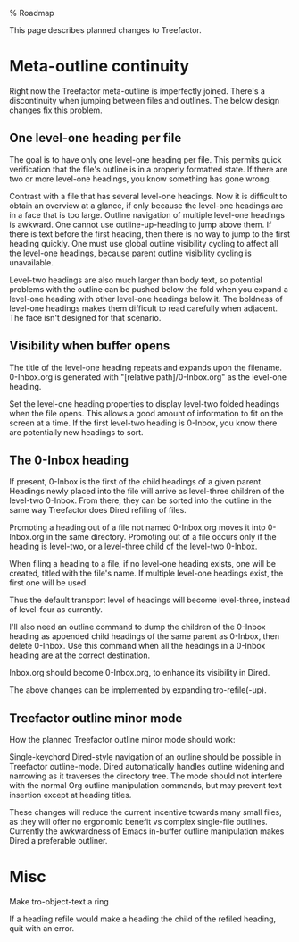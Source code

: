 % Roadmap

This page describes planned changes to Treefactor.

Meta-outline continuity
===

Right now the Treefactor meta-outline is imperfectly joined. There's a discontinuity when jumping between files and outlines. The below design changes fix this problem.

One level-one heading per file
-----

The goal is to have only one level-one heading per file. This permits quick verification that the file's outline is in a properly formatted state. If there are two or more level-one headings, you know something has gone wrong.

Contrast with a file that has several level-one headings. Now it is difficult to obtain an overview at a glance, if only because the level-one headings are in a face that is too large. Outline navigation of multiple level-one headings is awkward. One cannot use outline-up-heading to jump above them. If there is text before the first heading, then there is no way to jump to the first heading quickly. One must use global outline visibility cycling to affect all the level-one headings, because parent outline visibility cycling is unavailable. 

Level-two headings are also much larger than body text, so potential problems with the outline can be pushed below the fold when you expand a level-one heading with other level-one headings below it. The boldness of level-one headings makes them difficult to read carefully when adjacent. The face isn't designed for that scenario.

Visibility when buffer opens
----

The title of the level-one heading repeats and expands upon the filename. 0-Inbox.org is generated with "[relative path]/0-Inbox.org" as the level-one heading.

Set the level-one heading properties to display level-two folded headings when the file opens. This allows a good amount of information to fit on the screen at a time. If the first level-two heading is 0-Inbox, you know there are potentially new headings to sort.

The 0-Inbox heading
---

If present, 0-Inbox is the first of the child headings of a given parent. Headings newly placed into the file will arrive as level-three children of the level-two 0-Inbox. From there, they can be sorted into the outline in the same way Treefactor does Dired refiling of files.

Promoting a heading out of a file not named 0-Inbox.org moves it into 0-Inbox.org in the same directory.
Promoting out of a file occurs only if the heading is level-two, or a level-three child of the level-two 0-Inbox.

When filing a heading to a file, if no level-one heading exists, one will be created, titled with the file's name. If multiple level-one headings exist, the first one will be used.

Thus the default transport level of headings will become level-three, instead of level-four as currently.

I'll also need an outline command to dump the children of the 0-Inbox heading as appended child headings of the same parent as 0-Inbox, then delete 0-Inbox. Use this command when all the headings in a 0-Inbox heading are at the correct destination.

Inbox.org should become 0-Inbox.org, to enhance its visibility in Dired.

The above changes can be implemented by expanding tro-refile(-up).

Treefactor outline minor mode
---

How the planned Treefactor outline minor mode should work:

Single-keychord Dired-style navigation of an outline should be possible in Treefactor outline-mode. Dired automatically handles outline widening and narrowing as it traverses the directory tree. The mode should not interfere with the normal Org outline manipulation commands, but may prevent text insertion except at heading titles.

These changes will reduce the current incentive towards many small files, as they will offer no ergonomic benefit vs complex single-file outlines. Currently the awkwardness of Emacs in-buffer outline manipulation makes Dired a preferable outliner.

Misc
===

Make tro-object-text a ring

If a heading refile would make a heading the child of the refiled heading, quit with an error.
